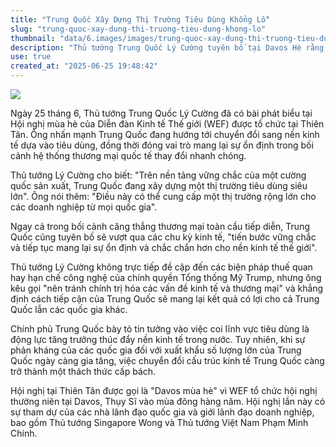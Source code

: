 ```yaml
---
title: "Trung Quốc Xây Dựng Thị Trường Tiêu Dùng Khổng Lồ"
slug: "trung-quoc-xay-dung-thi-truong-tieu-dung-khong-lo"
thumbnail: "data/6.images/images/trung-quoc-xay-dung-thi-truong-tieu-dung-khong-lo.webp"
description: "Thủ tướng Trung Quốc Lý Cường tuyên bố tại Davos Hè rằng Trung Quốc đang xây dựng thị trường tiêu dùng khổng lồ, chuyển đổi sang nền kinh tế dựa vào tiêu dùng và đóng góp ổn định cho thương mại toàn cầu."
use: true
created_at: "2025-06-25 19:48:42"
---
```


![](/images/20250625-30852992-bloom_st-000-1-view.webp)

Ngày 25 tháng 6, Thủ tướng Trung Quốc Lý Cường đã có bài phát biểu tại Hội nghị mùa hè của Diễn đàn Kinh tế Thế giới (WEF) được tổ chức tại Thiên Tân. Ông nhấn mạnh Trung Quốc đang hướng tới chuyển đổi sang nền kinh tế dựa vào tiêu dùng, đồng thời đóng vai trò mang lại sự ổn định trong bối cảnh hệ thống thương mại quốc tế thay đổi nhanh chóng.

Thủ tướng Lý Cường cho biết: "Trên nền tảng vững chắc của một cường quốc sản xuất, Trung Quốc đang xây dựng một thị trường tiêu dùng siêu lớn". Ông nói thêm: "Điều này có thể cung cấp một thị trường rộng lớn cho các doanh nghiệp từ mọi quốc gia".

Ngay cả trong bối cảnh căng thẳng thương mại toàn cầu tiếp diễn, Trung Quốc cũng tuyên bố sẽ vượt qua các chu kỳ kinh tế, "tiến bước vững chắc và tiếp tục mang lại sự ổn định và chắc chắn hơn cho nền kinh tế thế giới".

Thủ tướng Lý Cường không trực tiếp đề cập đến các biện pháp thuế quan hay hạn chế công nghệ của chính quyền Tổng thống Mỹ Trump, nhưng ông kêu gọi "nên tránh chính trị hóa các vấn đề kinh tế và thương mại" và khẳng định cách tiếp cận của Trung Quốc sẽ mang lại kết quả có lợi cho cả Trung Quốc lẫn các quốc gia khác.

Chính phủ Trung Quốc bày tỏ tin tưởng vào việc coi lĩnh vực tiêu dùng là động lực tăng trưởng thúc đẩy nền kinh tế trong nước. Tuy nhiên, khi sự phản kháng của các quốc gia đối với xuất khẩu số lượng lớn của Trung Quốc ngày càng gia tăng, việc chuyển đổi cấu trúc kinh tế Trung Quốc càng trở thành một thách thức cấp bách.

Hội nghị tại Thiên Tân được gọi là "Davos mùa hè" vì WEF tổ chức hội nghị thường niên tại Davos, Thụy Sĩ vào mùa đông hàng năm. Hội nghị lần này có sự tham dự của các nhà lãnh đạo quốc gia và giới lãnh đạo doanh nghiệp, bao gồm Thủ tướng Singapore Wong và Thủ tướng Việt Nam Phạm Minh Chính.